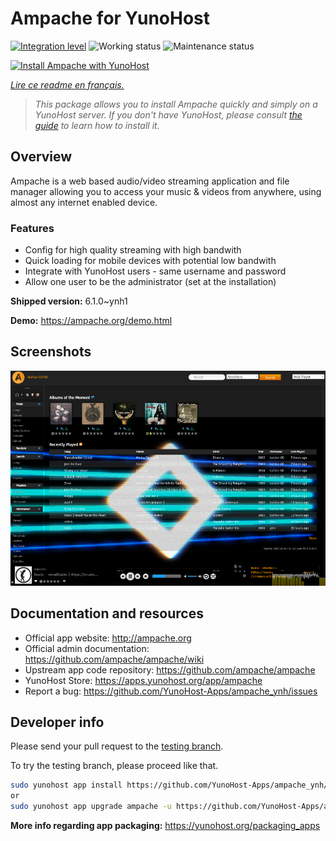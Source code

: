 <!--
N.B.: This README was automatically generated by https://github.com/YunoHost/apps/tree/master/tools/README-generator
It shall NOT be edited by hand.
-->

# Ampache for YunoHost

[![Integration level](https://dash.yunohost.org/integration/ampache.svg)](https://dash.yunohost.org/appci/app/ampache) ![Working status](https://ci-apps.yunohost.org/ci/badges/ampache.status.svg) ![Maintenance status](https://ci-apps.yunohost.org/ci/badges/ampache.maintain.svg)

[![Install Ampache with YunoHost](https://install-app.yunohost.org/install-with-yunohost.svg)](https://install-app.yunohost.org/?app=ampache)

*[Lire ce readme en français.](./README_fr.md)*

> *This package allows you to install Ampache quickly and simply on a YunoHost server.
If you don't have YunoHost, please consult [the guide](https://yunohost.org/#/install) to learn how to install it.*

## Overview

Ampache is a web based audio/video streaming application and file manager allowing you to access your music & videos from anywhere, using almost any internet enabled device.

### Features

 * Config for high quality streaming with high bandwith
 * Quick loading for mobile devices with potential low bandwith
 * Integrate with YunoHost users - same username and password
 * Allow one user to be the administrator (set at the installation)

**Shipped version:** 6.1.0~ynh1

**Demo:** https://ampache.org/demo.html

## Screenshots

![Screenshot of Ampache](./doc/screenshots/visualizer.png)

## Documentation and resources

* Official app website: <http://ampache.org>
* Official admin documentation: <https://github.com/ampache/ampache/wiki>
* Upstream app code repository: <https://github.com/ampache/ampache>
* YunoHost Store: <https://apps.yunohost.org/app/ampache>
* Report a bug: <https://github.com/YunoHost-Apps/ampache_ynh/issues>

## Developer info

Please send your pull request to the [testing branch](https://github.com/YunoHost-Apps/ampache_ynh/tree/testing).

To try the testing branch, please proceed like that.

``` bash
sudo yunohost app install https://github.com/YunoHost-Apps/ampache_ynh/tree/testing --debug
or
sudo yunohost app upgrade ampache -u https://github.com/YunoHost-Apps/ampache_ynh/tree/testing --debug
```

**More info regarding app packaging:** <https://yunohost.org/packaging_apps>
